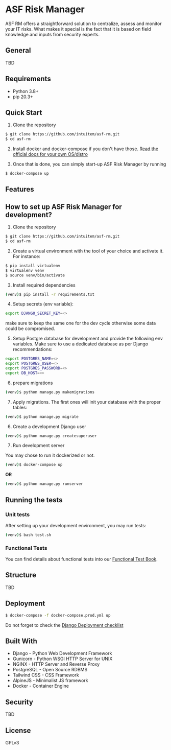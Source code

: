 # ASF Risk Manager

ASF RM offers a straightforward solution to centralize, assess and monitor your IT risks. What makes it special is the fact that it is based on field knowledge and inputs from security experts.

## General

TBD

## Requirements

- Python 3.8+
- pip 20.3+

## Quick Start

1. Clone the repository

```sh
$ git clone https://github.com/intuitem/asf-rm.git
$ cd asf-rm
```

2. Install docker and docker-compose if you don't have those.  [Read the official docs for your own OS/distro](https://docs.docker.com/get-docker/)

3. Once that is done, you can simply start-up ASF Risk Manager by running

```sh
$ docker-compose up
```

## Features

## How to set up ASF Risk Manager for development?

1. Clone the repository
```sh
$ git clone https://github.com/intuitem/asf-rm.git
$ cd asf-rm
```



2. Create a virtual environment with the tool of your choice and activate it. For instance:
```sh
$ pip install virtualenv
$ virtualenv venv
$ source venv/bin/activate
```

3. Install required dependencies
```sh
(venv)$ pip install -r requirements.txt
```

4. Setup secrets (env variable):

```sh
export DJANGO_SECRET_KEY=<>
```
make sure to keep the same one for the dev cycle otherwise some data could be compromised.

5. Setup Postgre database for development and provide the following env variables. Make sure to use a dedicated database as per Django recommendations:

```sh
export POSTGRES_NAME=<>
export POSTGRES_USER=<>
export POSTGRES_PASSWORD=<>
export DB_HOST=<>
```

6. prepare migrations 

```sh
(venv)$ python manage.py makemigrations
```

7. Apply migrations. The first ones will init your database with the proper tables:
```sh
(venv)$ python manage.py migrate
```

6. Create a development Django user
```sh
(venv)$ python manage.py createsuperuser
```

7. Run development server

You may chose to run it dockerized or not.
```sh
(venv)$ docker-compose up
```
**OR**
```sh
(venv)$ python manage.py runserver
```

## Running the tests

### Unit tests

After setting up your development environment, you may run tests:

```sh
(venv)$ bash test.sh
```
### Functional Tests

You can find details about functional tests into our [Functional Test Book](/asfTest/README.md).

## Structure

TBD

## Deployment

```sh
$ docker-compose -f docker-compose.prod.yml up
```

Do not forget to check the [Django Deployment checklist](https://docs.djangoproject.com/en/4.0/howto/deployment/checklist/)

## Built With

- Django - Python Web Development Framework
- Gunicorn - Python WSGI HTTP Server for UNIX
- NGINX - HTTP Server and Reverse Proxy
- PostgreSQL - Open Source RDBMS
- Tailwind CSS - CSS Framework
- AlpineJS - Minimalist JS framework
- Docker - Container Engine

## Security

TBD

## License

GPLv3
